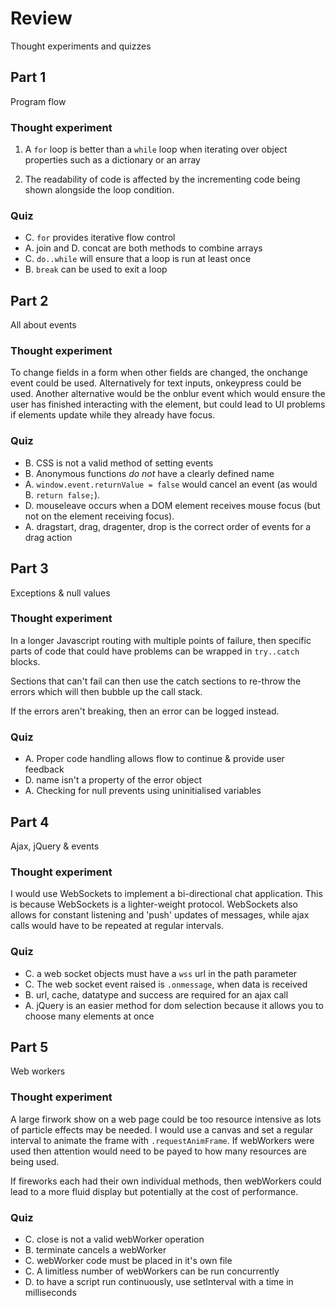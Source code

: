 ﻿# Review

Thought experiments and quizzes


## Part 1

Program flow

### Thought experiment

1. A `for` loop is better than a `while` loop when iterating over object properties such as a dictionary or an array

2. The readability of code is affected by the incrementing code being shown alongside the loop condition.

### Quiz

* C. `for` provides iterative flow control
* A. join and D. concat are both methods to combine arrays
* C. `do..while` will ensure that a loop is run at least once
* B. `break` can be used to exit a loop


## Part 2

All about events

### Thought experiment
To change fields in a form when other fields are changed, the onchange event could be used. Alternatively for text inputs, onkeypress could be used. Another alternative would be the onblur event which would ensure the user has finished interacting with the element, but could lead to UI problems if elements update while they already have focus.

### Quiz

* B. CSS is not a valid method of setting events
* B. Anonymous functions *do not* have a clearly defined name
* A. `window.event.returnValue = false` would cancel an event (as would B. `return false;`).
* D. mouseleave occurs when a DOM element receives mouse focus (but not on the element receiving focus).
* A. dragstart, drag, dragenter, drop is the correct order of events for a drag action


## Part 3

Exceptions & null values

### Thought experiment

In a longer Javascript routing with multiple points of failure, then specific parts of code that could have problems can be wrapped in `try..catch` blocks.

Sections that can't fail can then use the catch sections to re-throw the errors which will then bubble up the call stack.

If the errors aren't breaking, then an error can be logged instead.

### Quiz

* A. Proper code handling allows flow to continue & provide user feedback
* D. name isn't a property of the error object
* A. Checking for null prevents using uninitialised variables


## Part 4

Ajax, jQuery & events

### Thought experiment

I would use WebSockets to implement a bi-directional chat application. This is because WebSockets is a lighter-weight protocol.
WebSockets also allows for constant listening and 'push' updates of messages, while ajax calls would have to be repeated at regular intervals.

### Quiz

* C. a web socket objects must have a `wss` url in the path parameter
* C. The web socket event raised is `.onmessage`, when data is received
* B. url, cache, datatype and success are required for an ajax call
* A. jQuery is an easier method for dom selection because it allows you to choose many elements at once


## Part 5

Web workers

### Thought experiment

A large firwork show on a web page could be too resource intensive as lots of particle effects may be needed.
I would use a canvas and set a regular interval to animate the frame with `.requestAnimFrame`. If webWorkers were
used then attention would need to be payed to how many resources are being used.

If fireworks each had their own individual methods, then webWorkers could lead to a more fluid display but potentially at the cost of performance.

### Quiz

* C. close is not a valid webWorker operation
* B. terminate cancels a webWorker
* C. webWorker code must be placed in it's own file
* C. A limitless number of webWorkers can be run concurrently
* D. to have a script run continuously, use setInterval with a time in milliseconds